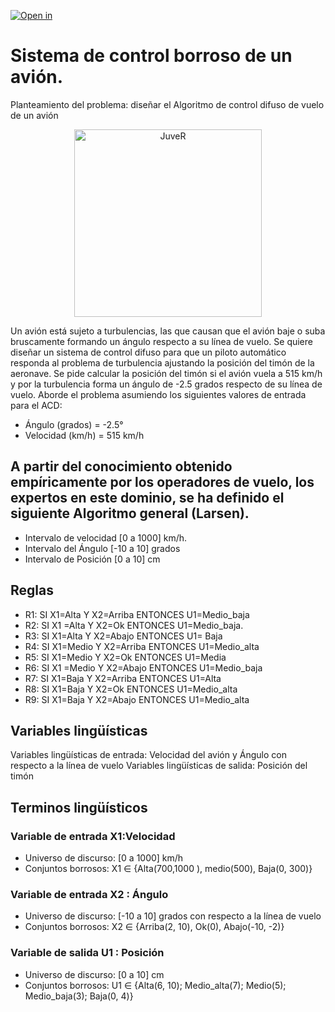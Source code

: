 [![Open in](https://img.shields.io/badge/Open%20in-%20Google%20%20Collab%20-orange.svg)](https://colab.research.google.com/github/iLuisOlivares/Sistema-de-control-borroso-de-un-avi-n./blob/main/Parcial_IA.ipynb)

# Sistema de control borroso de un avión. 
Planteamiento del problema: diseñar el Algoritmo de control difuso de vuelo de  un avión
<div>
  <p style = 'text-align:center;' ><img src="https://i.ibb.co/F896Ps2/Captura-de-Pantalla-2022-08-30-a-la-s-0-02-53.png" alt="JuveR" width="300px"></p>
</div>
 
Un avión está sujeto a turbulencias, las que causan que el avión baje o suba bruscamente  formando un ángulo respecto a su línea de vuelo. Se quiere diseñar un sistema de control  difuso para que un piloto automático responda al problema de turbulencia ajustando la  posición del timón de la aeronave. 
Se pide calcular la posición del timón si el avión vuela a 515 km/h y por la turbulencia forma un ángulo de -2.5 grados respecto de su línea de vuelo. Aborde el problema asumiendo los  siguientes valores de entrada para el ACD: 

- Ángulo (grados) = -2.5° 
- Velocidad (km/h) = 515 km/h 

## A partir del conocimiento obtenido empíricamente por los operadores de vuelo, los expertos  en este dominio, se ha definido el siguiente Algoritmo general (Larsen). 
- Intervalo de velocidad [0 a 1000] km/h. 
- Intervalo del Ángulo [-10 a 10] grados 
- Intervalo de Posición [0 a 10] cm 

## Reglas
- R1: SI X1=Alta Y X2=Arriba ENTONCES U1=Medio_baja 
- R2: SI X1 =Alta Y X2=Ok    ENTONCES U1=Medio_baja. 
- R3: SI X1=Alta Y X2=Abajo ENTONCES U1= Baja 
- R4: SI X1=Medio Y X2=Arriba ENTONCES U1=Medio_alta 
- R5: SI X1=Medio Y X2=Ok   ENTONCES U1=Media
- R6: SI X1 =Medio Y X2=Abajo ENTONCES U1=Medio_baja 
- R7: SI X1=Baja Y X2=Arriba ENTONCES U1=Alta 
- R8: SI X1=Baja Y X2=Ok   ENTONCES U1=Medio_alta 
- R9: SI X1=Baja Y X2=Abajo ENTONCES U1=Medio_alta 

## Variables lingüísticas
Variables lingüísticas de entrada: Velocidad del avión y Ángulo con respecto a la línea de vuelo
Variables lingüísticas de salida: Posición del timón

## Terminos lingüísticos
### Variable de entrada X1:Velocidad
- Universo de discurso: [0 a 1000] km/h
- Conjuntos borrosos: X1 ∈ {Alta(700,1000 ), medio(500), Baja(0, 300)} 
### Variable de entrada X2 : Ángulo
- Universo de discurso: [-10 a 10] grados con respecto a la línea de vuelo
- Conjuntos borrosos: X2 ∈ {Arriba(2, 10), Ok(0), Abajo(-10, -2)} 
### Variable de salida U1 : Posición 
- Universo de discurso: [0 a 10] cm
- Conjuntos borrosos: U1 ∈ {Alta(6, 10); Medio_alta(7); Medio(5); Medio_baja(3); Baja(0, 4)}
